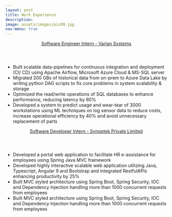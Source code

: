 ```yaml
---
layout: post
title: Work Experience
description:
image: assets/images/pic09.jpg
nav-menu: true
---
```


<!-- One -->
<section id="one">
	<div class="inner">
		<header class="major">
			<a href="https://www.varian.com/">Software Engineer Intern - Varian Systems</a>
		</header>
		 <ul>
                   <li>Built scalable data-pipelines for continuous integration and deployment (CI/ CD) using Apache Airflow, Microsoft Azure Cloud & MS-SQL server</li>
                   <li>Migrated 200 GBs of historical data from on-prem to Azure Data Lake by writing python DAG scripts to fix core problems in system scalability & storage</li>
                   <li>Optimized the read/write operations of SQL databases to enhance performance, reducing latency by 80%</li>
	           <li> Developed a system to predict usage and wear-tear of 3000 workstations using ML techniques on log sensor data to reduce costs, increase operational efficiency by 40% and avoid unnecessary replacement of parts</li>
                 </ul>
	</div>
</section>

<!-- One -->
<section id="one">
	<div class="inner">
		<header class="major">
			<a href="https://synoptek.com/">Software Developer Intern - Synoptek Private Limited</a>
		</header>
		 <ul>
                   <li>Developed a portal web application to facilitate HR e-assistance for employees using Spring Java MVC framework</li>
                   <li>Developed highly interactive scalable web application utilizing Java, Typescript, Angular 9 and Bootstrap and integrated RestfulAPIs enhancing productivity by 25%</li>
                   <li>Built MVC styled architecture using Spring Boot, Spring Security, IOC and Dependency Injection handling more than 1000 concurrent requests from employees</li>
	           <li>Built MVC styled architecture using Spring Boot, Spring Security, IOC and Dependency Injection handling more than 1000 concurrent requests from employees</li>
                 </ul>
	</div>
</section>
